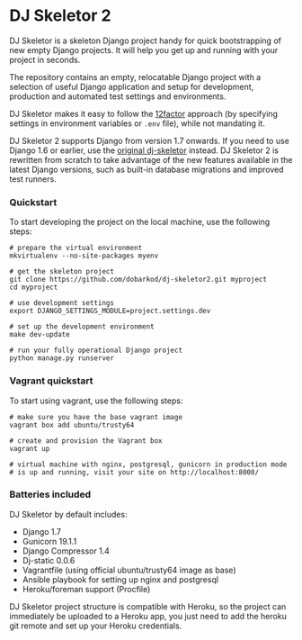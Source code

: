 # DJ Skeletor 2

DJ Skeletor is a skeleton Django project handy for quick bootstrapping of new
empty Django projects. It will help you get up and running with your project
in seconds.

The repository contains an empty, relocatable Django project with a selection
of useful Django application and setup for development, production and
automated test settings and environments.

DJ Skeletor makes it easy to follow the [12factor](http://12factor.net/)
approach (by specifying settings in environment variables or `.env` file),
while not mandating it.

DJ Skeletor 2 supports Django from version 1.7 onwards. If you need to use
Django 1.6 or earlier, use the
[original dj-skeletor](https://github.com/senko/dj-skeletor) instead.
DJ Skeletor 2 is rewritten from scratch to take advantage of the
new features available in the latest Django versions, such as built-in
database migrations and improved test runners.

### Quickstart

To start developing the project on the local machine, use the following
steps:

    # prepare the virtual environment
    mkvirtualenv --no-site-packages myenv

    # get the skeleton project
    git clone https://github.com/dobarkod/dj-skeletor2.git myproject
    cd myproject

    # use development settings
    export DJANGO_SETTINGS_MODULE=project.settings.dev

    # set up the development environment
    make dev-update

    # run your fully operational Django project
    python manage.py runserver

### Vagrant quickstart

To start using vagrant, use the following steps:

    # make sure you have the base vagrant image
    vagrant box add ubuntu/trusty64

    # create and provision the Vagrant box
    vagrant up

    # virtual machine with nginx, postgresql, gunicorn in production mode
    # is up and running, visit your site on http://localhost:8000/

### Batteries included

DJ Skeletor by default includes:

* Django 1.7
* Gunicorn 19.1.1
* Django Compressor 1.4
* Dj-static 0.0.6
* Vagrantfile (using official ubuntu/trusty64 image as base)
* Ansible playbook for setting up nginx and postgresql
* Heroku/foreman support (Procfile)

DJ Skeletor project structure is compatible with Heroku, so the project
can immediately be uploaded to a Heroku app, you just need to add the
heroku git remote and set up your Heroku credentials.
